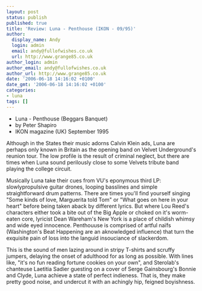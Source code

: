 ```yaml
---
layout: post
status: publish
published: true
title: 'Review: Luna - Penthouse (IKON - 09/95)'
author:
  display_name: Andy
  login: admin
  email: andy@fullofwishes.co.uk
  url: http://www.grange85.co.uk
author_login: admin
author_email: andy@fullofwishes.co.uk
author_url: http://www.grange85.co.uk
date: '2006-06-18 14:16:02 +0100'
date_gmt: '2006-06-18 14:16:02 +0100'
categories:
- luna
tags: []
---
```

<ul>
<li>Luna - Penthouse (Beggars Banquet)</li>
<li>by Peter Shapiro</li>
<li>IKON magazine (UK) September 1995</li>
</ul>
<p>Although in the States their music adorns Calvin Klein ads, Luna are perhaps only known in Britain as the opening band on Velvet Underground's reunion tour. The low profile is the result of criminal neglect, but there are times when Luna sound perilously close to some Velvets tribute band playing the college circuit.</p>
<p>Musically Luna take their cues from VU's eponymous third LP: slowlypropulsive guitar drones, looping basslines and simple straightforward drum patterns. There are times you'll find yourself singing "Some kinds of love, Marguerita told Tom" or "What goes on here in your heart" before being taken aback by different lyrics. But where Lou Reed's characters either took a bite out of the Big Apple or choked on it's worm-eaten core, lyricist Dean Wareham's New York is a place of childish whimsy and wide eyed innocence. Penthouuse is comprised of artful na&iuml;fs (Washington's Beat Happening are an aknowledged influence) that turn the exquisite pain of loss into the languid insouciance of slackerdom.</p>
<p>This is the sound of men lazing around in stripy T-shirts and scruffy jumpers, delaying the onset of adulthood for as long as possible. With lines like, "it's no fun reading fortune cookies on your own", and Sterolab's chanteuse Laetitia Sadier guesting on a cover of Serge Gainsbourg's Bonnie and Clyde, Luna achieve a state of perfect indieness. That is, they make pretty good noise, and undercut it with an achingly hip, feigned boyishness.</p>
